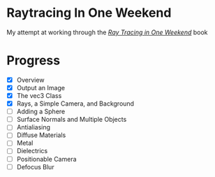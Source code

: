 # Raytracing In One Weekend
My attempt at working through the [_Ray Tracing in One Weekend_](https://raytracing.github.io/books/RayTracingInOneWeekend.html) book

# Progress
- [x] Overview
- [x] Output an Image
- [x] The vec3 Class
- [x] Rays, a Simple Camera, and Background
- [ ] Adding a Sphere
- [ ] Surface Normals and Multiple Objects
- [ ] Antialiasing
- [ ] Diffuse Materials
- [ ] Metal
- [ ] Dielectrics
- [ ] Positionable Camera
- [ ] Defocus Blur
